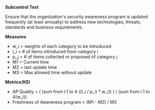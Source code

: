 **Subcontrol Text**

Ensure that the organization's security awareness program is updated frequently (at least annually) to address new technologies, threats, standards and business requirements.

**Measures**

* w_i = weights of each category to be introduced
* I_i = # of items introduced from category i
* p_j = # of items collected or proposed of category j
* M1 = Current time
* M2 = last update time
* M3 = Max allowed time without update

**Metrics/KEI**

* AP Quality = ( (sum from i:1 to 4 ((l_i / p_i) * w_i)) ) / (sum from i:1 to 4(w_i))
* Freshness of Awareness program = (M1 - M2) / M3
